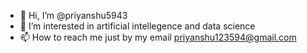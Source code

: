 - 👋 Hi, I’m @priyanshu5943
- 👀 I’m interested in artificial intellegence and data science
- 📫 How to reach me just by my email priyanshu123594@gmail.com

<!---
priyanshu5943/priyanshu5943 is a ✨ special ✨ repository because its `README.md` (this file) appears on your GitHub profile.
You can click the Preview link to take a look at your changes.
--->
